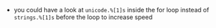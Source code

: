 - you could have a look at `unicode.%[1]s` inside the for loop instead of `strings.%[1]s` before the loop to increase speed
